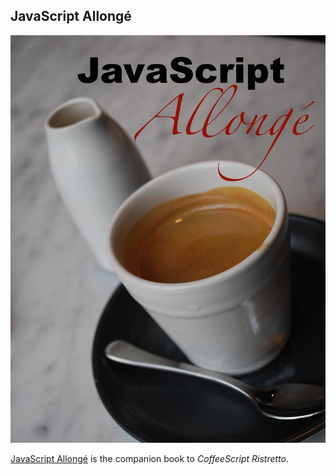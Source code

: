 
## JavaScript Allongé

![a long and strong programming book](assets/images/javascript_allonge_medium.jpg)

[JavaScript Allongé](http://leanpub.com/javascript-allonge) is the companion book to *CoffeeScript Ristretto*.